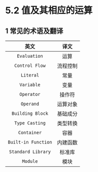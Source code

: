 # 5.2 值及其相应的运算



## 1 常见的术语及翻译

|        英文         |   译文   |
| :-----------------: | :------: |
|    `Evaluation`     |   运算   |
|   `Control Flow`    | 流程控制 |
|      `Literal`      |   常量   |
|     `Variable`      |   变量   |
|     `Operator`      |  操作符  |
|      `Operand`      | 运算对象 |
|  `Building Block`   | 基础成分 |
|   `Type Casting`    | 类型转换 |
|     `Container`     |   容器   |
| `Built-in Function` | 内建函数 |
| `Standard Library`  |  标准库  |
|      `Module`       |   模块   |

